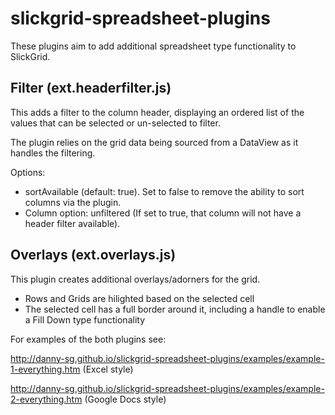 slickgrid-spreadsheet-plugins
=============================

These plugins aim to add additional spreadsheet type functionality to SlickGrid.

Filter (ext.headerfilter.js)
------

This adds a filter to the column header, displaying an ordered list of the values that can be selected or un-selected to filter.

The plugin relies on the grid data being sourced from a DataView as it handles the filtering.

Options:
* sortAvailable (default: true). Set to false to remove the ability to sort columns via the plugin.
* Column option: unfiltered (If set to true, that column will not have a header filter available).

Overlays (ext.overlays.js)
--------

This plugin creates additional overlays/adorners for the grid.

- Rows and Grids are hilighted based on the selected cell
- The selected cell has a full border around it, including a handle to enable a Fill Down type functionality

For examples of the both plugins see:


http://danny-sg.github.io/slickgrid-spreadsheet-plugins/examples/example-1-everything.htm (Excel style)

http://danny-sg.github.io/slickgrid-spreadsheet-plugins/examples/example-2-everything.htm (Google Docs style)

